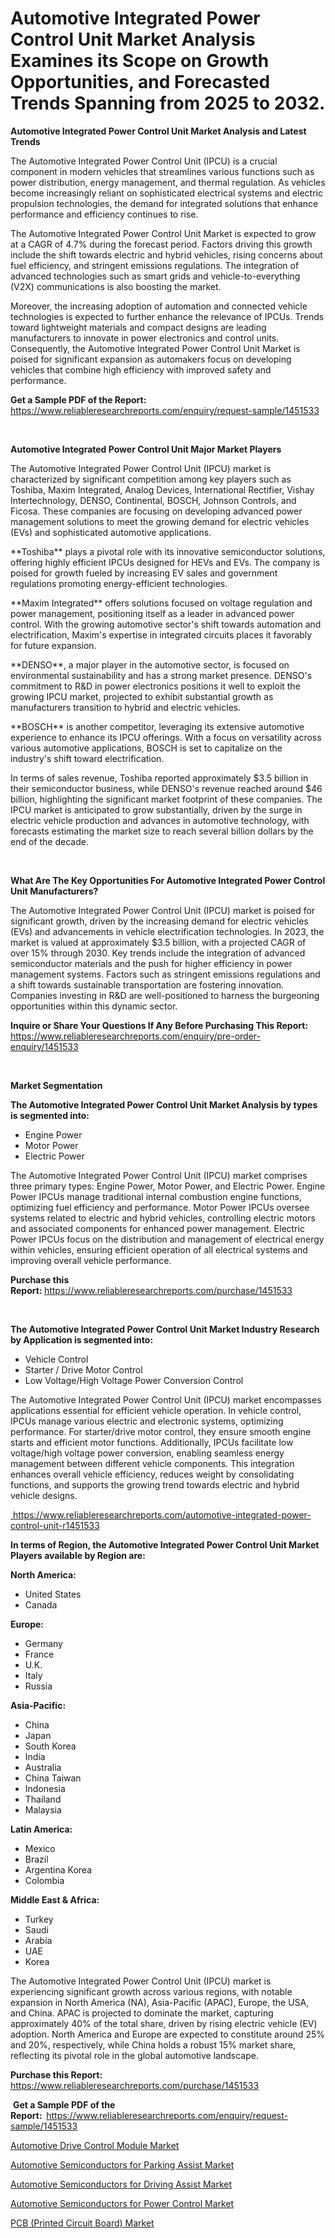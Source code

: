 <p><h1>Automotive Integrated Power Control Unit Market Analysis Examines its Scope on Growth Opportunities, and Forecasted Trends Spanning from 2025 to 2032.</h1></p><p><strong>Automotive Integrated Power Control Unit Market Analysis and Latest Trends</strong></p>
<p><p>The Automotive Integrated Power Control Unit (IPCU) is a crucial component in modern vehicles that streamlines various functions such as power distribution, energy management, and thermal regulation. As vehicles become increasingly reliant on sophisticated electrical systems and electric propulsion technologies, the demand for integrated solutions that enhance performance and efficiency continues to rise.</p><p>The Automotive Integrated Power Control Unit Market is expected to grow at a CAGR of 4.7% during the forecast period. Factors driving this growth include the shift towards electric and hybrid vehicles, rising concerns about fuel efficiency, and stringent emissions regulations. The integration of advanced technologies such as smart grids and vehicle-to-everything (V2X) communications is also boosting the market. </p><p>Moreover, the increasing adoption of automation and connected vehicle technologies is expected to further enhance the relevance of IPCUs. Trends toward lightweight materials and compact designs are leading manufacturers to innovate in power electronics and control units. Consequently, the Automotive Integrated Power Control Unit Market is poised for significant expansion as automakers focus on developing vehicles that combine high efficiency with improved safety and performance.</p></p>
<p><strong>Get a Sample PDF of the Report:&nbsp;</strong> <a href="https://www.reliableresearchreports.com/enquiry/request-sample/1451533?utm_campaign=38&utm_medium=2&utm_source=Github&utm_content=ia&utm_term=13022025&utm_id=automotive-integrated-power-control-unit">https://www.reliableresearchreports.com/enquiry/request-sample/1451533</a></p>
<p>&nbsp;</p>
<p><strong>Automotive Integrated Power Control Unit Major Market Players</strong></p>
<p><p>The Automotive Integrated Power Control Unit (IPCU) market is characterized by significant competition among key players such as Toshiba, Maxim Integrated, Analog Devices, International Rectifier, Vishay Intertechnology, DENSO, Continental, BOSCH, Johnson Controls, and Ficosa. These companies are focusing on developing advanced power management solutions to meet the growing demand for electric vehicles (EVs) and sophisticated automotive applications.</p><p>**Toshiba** plays a pivotal role with its innovative semiconductor solutions, offering highly efficient IPCUs designed for HEVs and EVs. The company is poised for growth fueled by increasing EV sales and government regulations promoting energy-efficient technologies. </p><p>**Maxim Integrated** offers solutions focused on voltage regulation and power management, positioning itself as a leader in advanced power control. With the growing automotive sector's shift towards automation and electrification, Maxim's expertise in integrated circuits places it favorably for future expansion.</p><p>**DENSO**, a major player in the automotive sector, is focused on environmental sustainability and has a strong market presence. DENSO's commitment to R&D in power electronics positions it well to exploit the growing IPCU market, projected to exhibit substantial growth as manufacturers transition to hybrid and electric vehicles.</p><p>**BOSCH** is another competitor, leveraging its extensive automotive experience to enhance its IPCU offerings. With a focus on versatility across various automotive applications, BOSCH is set to capitalize on the industry's shift toward electrification.</p><p>In terms of sales revenue, Toshiba reported approximately $3.5 billion in their semiconductor business, while DENSO's revenue reached around $46 billion, highlighting the significant market footprint of these companies. The IPCU market is anticipated to grow substantially, driven by the surge in electric vehicle production and advances in automotive technology, with forecasts estimating the market size to reach several billion dollars by the end of the decade.</p></p>
<p>&nbsp;</p>
<p><strong>What Are The Key Opportunities For Automotive Integrated Power Control Unit Manufacturers?</strong></p>
<p><p>The Automotive Integrated Power Control Unit (IPCU) market is poised for significant growth, driven by the increasing demand for electric vehicles (EVs) and advancements in vehicle electrification technologies. In 2023, the market is valued at approximately $3.5 billion, with a projected CAGR of over 15% through 2030. Key trends include the integration of advanced semiconductor materials and the push for higher efficiency in power management systems. Factors such as stringent emissions regulations and a shift towards sustainable transportation are fostering innovation. Companies investing in R&D are well-positioned to harness the burgeoning opportunities within this dynamic sector.</p></p>
<p><strong>Inquire or Share Your Questions If Any Before Purchasing This Report:</strong> <a href="https://www.reliableresearchreports.com/enquiry/pre-order-enquiry/1451533?utm_campaign=38&utm_medium=2&utm_source=Github&utm_content=ia&utm_term=13022025&utm_id=automotive-integrated-power-control-unit">https://www.reliableresearchreports.com/enquiry/pre-order-enquiry/1451533</a></p>
<p>&nbsp;</p>
<p><strong>Market Segmentation</strong></p>
<p><strong>The Automotive Integrated Power Control Unit Market Analysis by types is segmented into:</strong></p>
<p><ul><li>Engine Power</li><li>Motor Power</li><li>Electric Power</li></ul></p>
<p><p>The Automotive Integrated Power Control Unit (IPCU) market comprises three primary types: Engine Power, Motor Power, and Electric Power. Engine Power IPCUs manage traditional internal combustion engine functions, optimizing fuel efficiency and performance. Motor Power IPCUs oversee systems related to electric and hybrid vehicles, controlling electric motors and associated components for enhanced power management. Electric Power IPCUs focus on the distribution and management of electrical energy within vehicles, ensuring efficient operation of all electrical systems and improving overall vehicle performance.</p></p>
<p><strong>Purchase this Report:&nbsp;</strong><a href="https://www.reliableresearchreports.com/purchase/1451533?utm_campaign=38&utm_medium=2&utm_source=Github&utm_content=ia&utm_term=13022025&utm_id=automotive-integrated-power-control-unit">https://www.reliableresearchreports.com/purchase/1451533</a></p>
<p>&nbsp;</p>
<p><strong>The Automotive Integrated Power Control Unit Market Industry Research by Application is segmented into:</strong></p>
<p><ul><li>Vehicle Control</li><li>Starter / Drive Motor Control</li><li>Low Voltage/High Voltage Power Conversion Control</li></ul></p>
<p><p>The Automotive Integrated Power Control Unit (IPCU) market encompasses applications essential for efficient vehicle operation. In vehicle control, IPCUs manage various electric and electronic systems, optimizing performance. For starter/drive motor control, they ensure smooth engine starts and efficient motor functions. Additionally, IPCUs facilitate low voltage/high voltage power conversion, enabling seamless energy management between different vehicle components. This integration enhances overall vehicle efficiency, reduces weight by consolidating functions, and supports the growing trend towards electric and hybrid vehicle designs.</p></p>
<p><a href="https://www.reliableresearchreports.com/automotive-integrated-power-control-unit-r1451533?utm_campaign=38&utm_medium=2&utm_source=Github&utm_content=ia&utm_term=13022025&utm_id=automotive-integrated-power-control-unit">&nbsp;https://www.reliableresearchreports.com/automotive-integrated-power-control-unit-r1451533</a></p>
<p><strong>In terms of Region, the Automotive Integrated Power Control Unit Market Players available by Region are:</strong></p>
<p>
    <p> <strong> North America: </strong>
        <ul>
            <li>United States</li>
            <li>Canada</li>
        </ul>
        </p> 
    <p> <strong> Europe: </strong>
        <ul>
            <li>Germany</li>
            <li>France</li>
            <li>U.K.</li>
            <li>Italy</li>
            <li>Russia</li>
        </ul>
        </p> 
    <p> <strong> Asia-Pacific: </strong>
        <ul>
            <li>China</li>
            <li>Japan</li>
            <li>South Korea</li>
            <li>India</li>
            <li>Australia</li>
            <li>China Taiwan</li>
            <li>Indonesia</li>
            <li>Thailand</li>
            <li>Malaysia</li>
        </ul>
        </p> 
    <p> <strong> Latin America: </strong>
        <ul>
            <li>Mexico</li>
            <li>Brazil</li>
            <li>Argentina Korea</li>
            <li>Colombia</li>
        </ul>
        </p> 
    <p> <strong> Middle East & Africa: </strong>
        <ul>
            <li>Turkey</li>
            <li>Saudi</li>
            <li>Arabia</li>
            <li>UAE</li>
            <li>Korea</li>
        </ul>
    </p>
    </p>
<p><p>The Automotive Integrated Power Control Unit (IPCU) market is experiencing significant growth across various regions, with notable expansion in North America (NA), Asia-Pacific (APAC), Europe, the USA, and China. APAC is projected to dominate the market, capturing approximately 40% of the total share, driven by rising electric vehicle (EV) adoption. North America and Europe are expected to constitute around 25% and 20%, respectively, while China holds a robust 15% market share, reflecting its pivotal role in the global automotive landscape.</p></p>
<p><strong>Purchase this Report: </strong><a href="https://www.reliableresearchreports.com/purchase/1451533?utm_campaign=38&utm_medium=2&utm_source=Github&utm_content=ia&utm_term=13022025&utm_id=automotive-integrated-power-control-unit">https://www.reliableresearchreports.com/purchase/1451533</a></p>
<p>&nbsp;<strong>Get a Sample PDF of the Report:&nbsp;&nbsp;</strong><a href="https://www.reliableresearchreports.com/enquiry/request-sample/1451533?utm_campaign=38&utm_medium=2&utm_source=Github&utm_content=ia&utm_term=13022025&utm_id=automotive-integrated-power-control-unit">https://www.reliableresearchreports.com/enquiry/request-sample/1451533</a></p>
<p><strong></strong></p>
<p><p><a href="https://github.com/lillybosakoi/Market-Research-Report-List-1/blob/main/automotive-drive-control-module-market.md?utm_campaign=38&utm_medium=2&utm_source=Github&utm_content=ia&utm_term=13022025&utm_id=automotive-integrated-power-control-unit">Automotive Drive Control Module Market</a></p><p><a href="https://github.com/boyertrull4r/Market-Research-Report-List-1/blob/main/automotive-semiconductors-for-parking-assist-market.md?utm_campaign=38&utm_medium=2&utm_source=Github&utm_content=ia&utm_term=13022025&utm_id=automotive-integrated-power-control-unit">Automotive Semiconductors for Parking Assist Market</a></p><p><a href="https://github.com/arionmp/Market-Research-Report-List-5/blob/main/automotive-semiconductors-for-driving-assist-market.md?utm_campaign=38&utm_medium=2&utm_source=Github&utm_content=ia&utm_term=13022025&utm_id=automotive-integrated-power-control-unit">Automotive Semiconductors for Driving Assist Market</a></p><p><a href="https://github.com/joshuagarcia509/Market-Research-Report-List-1/blob/main/automotive-semiconductors-for-power-control-market.md?utm_campaign=38&utm_medium=2&utm_source=Github&utm_content=ia&utm_term=13022025&utm_id=automotive-integrated-power-control-unit">Automotive Semiconductors for Power Control Market</a></p><p><a href="https://github.com/tsiteymargat/Market-Research-Report-List-1/blob/main/pcb-printed-circuit-board-market.md?utm_campaign=38&utm_medium=2&utm_source=Github&utm_content=ia&utm_term=13022025&utm_id=automotive-integrated-power-control-unit">PCB (Printed Circuit Board) Market</a></p></p>